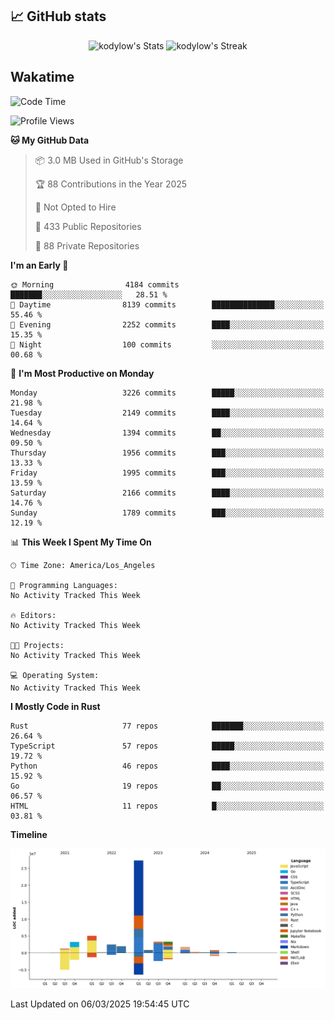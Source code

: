 ## 📈 GitHub stats
<!--START_SECTION:github-->
<div class="badges-githubstats">
  <p align="center">
    <img src="https://github-readme-stats.vercel.app/api?username=kodylow&theme=tokyonight&show_icons=true&hide_border=true&count_private=true" alt="kodylow's Stats" height="165">
    <img src="https://github-readme-streak-stats.herokuapp.com/?user=kodylow&theme=tokyonight&hide_border=true" alt="kodylow's Streak" height="165">
  </p>
</div>
<!--END_SECTION:github-->

## Wakatime 
<!--START_SECTION:waka-->
![Code Time](http://img.shields.io/badge/Code%20Time-1%2C294%20hrs%2031%20mins-blue)

![Profile Views](http://img.shields.io/badge/Profile%20Views-2-blue)

**🐱 My GitHub Data** 

> 📦 3.0 MB Used in GitHub's Storage 
 > 
> 🏆 88 Contributions in the Year 2025
 > 
> 🚫 Not Opted to Hire
 > 
> 📜 433 Public Repositories 
 > 
> 🔑 88 Private Repositories 
 > 
**I'm an Early 🐤** 

```text
🌞 Morning                4184 commits        ███████░░░░░░░░░░░░░░░░░░   28.51 % 
🌆 Daytime                8139 commits        ██████████████░░░░░░░░░░░   55.46 % 
🌃 Evening                2252 commits        ████░░░░░░░░░░░░░░░░░░░░░   15.35 % 
🌙 Night                  100 commits         ░░░░░░░░░░░░░░░░░░░░░░░░░   00.68 % 
```
📅 **I'm Most Productive on Monday** 

```text
Monday                   3226 commits        █████░░░░░░░░░░░░░░░░░░░░   21.98 % 
Tuesday                  2149 commits        ████░░░░░░░░░░░░░░░░░░░░░   14.64 % 
Wednesday                1394 commits        ██░░░░░░░░░░░░░░░░░░░░░░░   09.50 % 
Thursday                 1956 commits        ███░░░░░░░░░░░░░░░░░░░░░░   13.33 % 
Friday                   1995 commits        ███░░░░░░░░░░░░░░░░░░░░░░   13.59 % 
Saturday                 2166 commits        ████░░░░░░░░░░░░░░░░░░░░░   14.76 % 
Sunday                   1789 commits        ███░░░░░░░░░░░░░░░░░░░░░░   12.19 % 
```


📊 **This Week I Spent My Time On** 

```text
🕑︎ Time Zone: America/Los_Angeles

💬 Programming Languages: 
No Activity Tracked This Week

🔥 Editors: 
No Activity Tracked This Week

🐱‍💻 Projects: 
No Activity Tracked This Week

💻 Operating System: 
No Activity Tracked This Week
```

**I Mostly Code in Rust** 

```text
Rust                     77 repos            ███████░░░░░░░░░░░░░░░░░░   26.64 % 
TypeScript               57 repos            █████░░░░░░░░░░░░░░░░░░░░   19.72 % 
Python                   46 repos            ████░░░░░░░░░░░░░░░░░░░░░   15.92 % 
Go                       19 repos            ██░░░░░░░░░░░░░░░░░░░░░░░   06.57 % 
HTML                     11 repos            █░░░░░░░░░░░░░░░░░░░░░░░░   03.81 % 
```



**Timeline**

![Lines of Code chart](https://raw.githubusercontent.com/Kodylow/Kodylow/master/assets/bar_graph.png)


 Last Updated on 06/03/2025 19:54:45 UTC
<!--END_SECTION:waka-->
